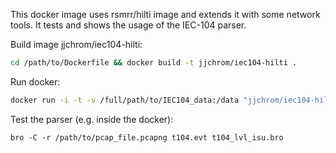 This docker image uses rsmrr/hilti image and extends it with some network tools. It tests and shows the usage of the IEC-104 parser. 

Build image jjchrom/iec104-hilti:
```bash
cd /path/to/Dockerfile && docker build -t jjchrom/iec104-hilti .
```

Run docker:
```bash
docker run -i -t -v /full/path/to/IEC104_data:/data "jjchrom/iec104-hilti"
```


Test the parser (e.g. inside the docker): 
```
bro -C -r /path/to/pcap_file.pcapng t104.evt t104_lvl_isu.bro 
```
